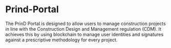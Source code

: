 # Prind-Portal
 The PrinD Portal is designed to allow users to manage construction projects in line with the Construction Design and Management regulation (CDM).  It achieves this by using blockchain to manage user identities and signatures against a prescriptive methodology for every project.
